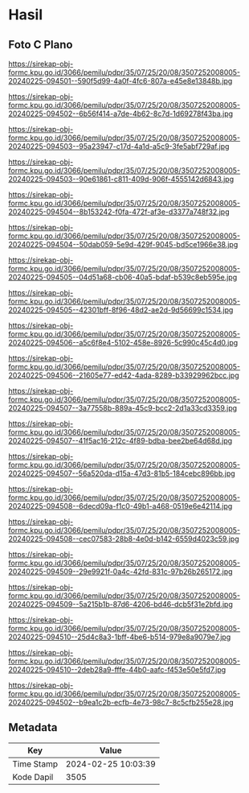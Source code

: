 # Hasil

## Foto C Plano

https://sirekap-obj-formc.kpu.go.id/3066/pemilu/pdpr/35/07/25/20/08/3507252008005-20240225-094501--590f5d99-4a0f-4fc6-807a-e45e8e13848b.jpg

https://sirekap-obj-formc.kpu.go.id/3066/pemilu/pdpr/35/07/25/20/08/3507252008005-20240225-094502--6b56f414-a7de-4b62-8c7d-1d69278f43ba.jpg

https://sirekap-obj-formc.kpu.go.id/3066/pemilu/pdpr/35/07/25/20/08/3507252008005-20240225-094503--95a23947-c17d-4a1d-a5c9-3fe5abf729af.jpg

https://sirekap-obj-formc.kpu.go.id/3066/pemilu/pdpr/35/07/25/20/08/3507252008005-20240225-094503--90e61861-c811-409d-906f-4555142d6843.jpg

https://sirekap-obj-formc.kpu.go.id/3066/pemilu/pdpr/35/07/25/20/08/3507252008005-20240225-094504--8b153242-f0fa-472f-af3e-d3377a748f32.jpg

https://sirekap-obj-formc.kpu.go.id/3066/pemilu/pdpr/35/07/25/20/08/3507252008005-20240225-094504--50dab059-5e9d-429f-9045-bd5ce1966e38.jpg

https://sirekap-obj-formc.kpu.go.id/3066/pemilu/pdpr/35/07/25/20/08/3507252008005-20240225-094505--04d51a68-cb06-40a5-bdaf-b539c8eb595e.jpg

https://sirekap-obj-formc.kpu.go.id/3066/pemilu/pdpr/35/07/25/20/08/3507252008005-20240225-094505--42301bff-8f96-48d2-ae2d-9d56699c1534.jpg

https://sirekap-obj-formc.kpu.go.id/3066/pemilu/pdpr/35/07/25/20/08/3507252008005-20240225-094506--a5c6f8e4-5102-458e-8926-5c990c45c4d0.jpg

https://sirekap-obj-formc.kpu.go.id/3066/pemilu/pdpr/35/07/25/20/08/3507252008005-20240225-094506--21605e77-ed42-4ada-8289-b33929962bcc.jpg

https://sirekap-obj-formc.kpu.go.id/3066/pemilu/pdpr/35/07/25/20/08/3507252008005-20240225-094507--3a77558b-889a-45c9-bcc2-2d1a33cd3359.jpg

https://sirekap-obj-formc.kpu.go.id/3066/pemilu/pdpr/35/07/25/20/08/3507252008005-20240225-094507--41f5ac16-212c-4f89-bdba-bee2be64d68d.jpg

https://sirekap-obj-formc.kpu.go.id/3066/pemilu/pdpr/35/07/25/20/08/3507252008005-20240225-094507--56a520da-d15a-47d3-81b5-184cebc896bb.jpg

https://sirekap-obj-formc.kpu.go.id/3066/pemilu/pdpr/35/07/25/20/08/3507252008005-20240225-094508--6decd09a-f1c0-49b1-a468-0519e6e42114.jpg

https://sirekap-obj-formc.kpu.go.id/3066/pemilu/pdpr/35/07/25/20/08/3507252008005-20240225-094508--cec07583-28b8-4e0d-b142-6559d4023c59.jpg

https://sirekap-obj-formc.kpu.go.id/3066/pemilu/pdpr/35/07/25/20/08/3507252008005-20240225-094509--29e9921f-0a4c-42fd-831c-97b26b265172.jpg

https://sirekap-obj-formc.kpu.go.id/3066/pemilu/pdpr/35/07/25/20/08/3507252008005-20240225-094509--5a215b1b-87d6-4206-bd46-dcb5f31e2bfd.jpg

https://sirekap-obj-formc.kpu.go.id/3066/pemilu/pdpr/35/07/25/20/08/3507252008005-20240225-094510--25d4c8a3-1bff-4be6-b514-979e8a9079e7.jpg

https://sirekap-obj-formc.kpu.go.id/3066/pemilu/pdpr/35/07/25/20/08/3507252008005-20240225-094510--2deb28a9-fffe-44b0-aafc-f453e50e5fd7.jpg

https://sirekap-obj-formc.kpu.go.id/3066/pemilu/pdpr/35/07/25/20/08/3507252008005-20240225-094502--b9ea1c2b-ecfb-4e73-98c7-8c5cfb255e28.jpg


## Metadata

| Key        | Value               |
| ---------- | ------------------- |
| Time Stamp | 2024-02-25 10:03:39 |
| Kode Dapil | 3505                |



